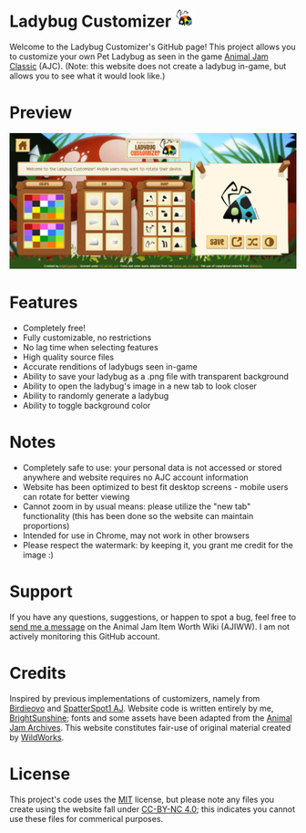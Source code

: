 # Ladybug Customizer ![Rainbow Ladybug](https://github.com/ajc-pet-customizers/ladybug/blob/main/misc_assets/favicon-32x32.png)
Welcome to the Ladybug Customizer's GitHub page! This project allows you to customize your own Pet Ladybug as seen in the game [Animal Jam Classic](https://classic.animaljam.com/en) (AJC). (Note: this website does not create a ladybug in-game, but allows you to see what it would look like.)

# Preview
![Preview](https://github.com/ajc-pet-customizers/ladybug/blob/main/misc_assets/ladybug%20customizer%20preview.PNG)

# Features
* Completely free!
* Fully customizable, no restrictions
* No lag time when selecting features
* High quality source files
* Accurate renditions of ladybugs seen in-game
* Ability to save your ladybug as a .png file with transparent background
* Ability to open the ladybug's image in a new tab to look closer
* Ability to randomly generate a ladybug
* Ability to toggle background color

# Notes
* Completely safe to use: your personal data is not accessed or stored anywhere and website requires no AJC account information
* Website has been optimized to best fit desktop screens - mobile users can rotate for better viewing
* Cannot zoom in by usual means: please utilize the "new tab" functionality (this has been done so the website can maintain proportions)
* Intended for use in Chrome, may not work in other browsers
* Please respect the watermark: by keeping it, you grant me credit for the image :)

# Support
If you have any questions, suggestions, or happen to spot a bug, feel free to [send me a message](https://aj-item-worth.fandom.com/wiki/Message_Wall:BrightSunshine) on the Animal Jam Item Worth Wiki (AJIWW). I am not actively monitoring this GitHub account.

# Credits
Inspired by previous implementations of customizers, namely from [Birdieovo](https://aj-item-worth.fandom.com/wiki/User:Birdieovo) and [SpatterSpot1 AJ](https://aj-item-worth.fandom.com/wiki/User:SpatterSpot1_AJ%27s_other_ac_bc_she_frogot_her_login). Website code is written entirely by me, [BrightSunshine](https://aj-item-worth.fandom.com/wiki/User:BrightSunshine); fonts and some assets have been adapted from the [Animal Jam Archives](https://www.animaljamarchives.com/). This website constitutes fair-use of original material created by [WildWorks](https://www.wildworks.com/).

# License
This project's code uses the [MIT](https://choosealicense.com/licenses/mit/) license, but please note any files you create using the website fall under [CC-BY-NC 4.0](https://creativecommons.org/licenses/by-nc/4.0/); this indicates you cannot use these files for commerical purposes.
